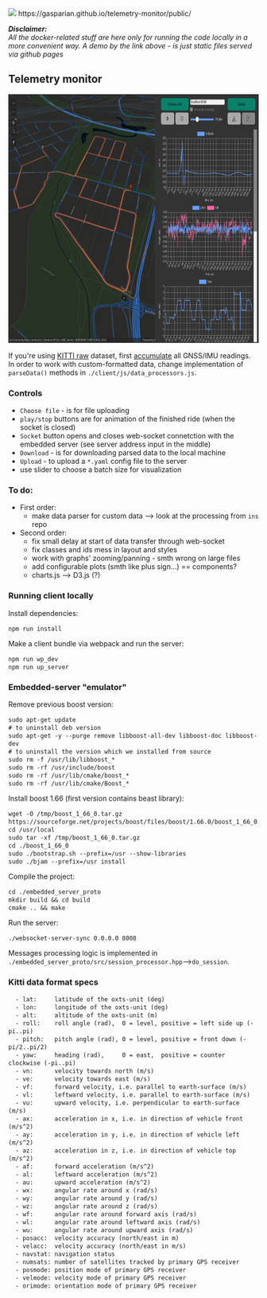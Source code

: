 <img src="https://travis-ci.com/gasparian/telemetry_monitor.svg?branch=master"/>  
https://gasparian.github.io/telemetry-monitor/public/  

***Disclaimer:***  
*All the docker-related stuff are here only for running the code locally in a more convenient way. A demo by the link above - is just static files served via github pages*  

## Telemetry monitor  

<p align="center"> <img src="https://github.com/gasparian/telemetry-monitor/blob/master/public/img/demo-pic.png" height=500 /> </p>  

If you're using [KITTI raw](http://www.cvlibs.net/datasets/kitti/raw_data.php) dataset, first [accumulate](https://gist.github.com/gasparian/7cd1b82e78a2ebefe895242616e87411) all GNSS/IMU readings.  
In order to work with custom-formatted data, change implementation of `parseData()` methods in `./client/js/data_processors.js`.  

### Controls  
 - `Choose file` - is for file uploading  
 - `play/stop` buttons are for animation of the finished ride (when the socket is closed)  
 - `Socket` button opens and closes web-socket connetction with the embedded server (see server address input in the middle)  
 - `Download` - is for downloading parsed data to the local machine  
 - `Upload` - to upload a `*.yaml` config file to the server  
 - use slider to choose a batch size for visualization  

### To do:  
 - First order:  
     - make data parser for custom data --> look at the processing from `ins` repo  
 - Second order:  
     - fix small delay at start of data transfer through web-socket  
     - fix classes and ids mess in layout and styles  
     - work with graphs' zooming/panning - smth wrong on large files  
     - add configurable plots (smth like plus sign...) == components?  
     - charts.js --> D3.js (?)  

### Running client locally  
Install dependencies:  
```
npm run install
```  
Make a client bundle via webpack and run the server:  
```
npm run wp_dev  
npm run up_server  
```  

### Embedded-server "emulator"  

Remove previous boost version:  
```
sudo apt-get update
# to uninstall deb version
sudo apt-get -y --purge remove libboost-all-dev libboost-doc libboost-dev
# to uninstall the version which we installed from source
sudo rm -f /usr/lib/libboost_*
sudo rm -rf /usr/include/boost
sudo rm -rf /usr/lib/cmake/boost_*
sudo rm -rf /usr/lib/cmake/Boost_*
```  

Install boost 1.66 (first version contains beast library):  
```
wget -O /tmp/boost_1_66_0.tar.gz https://sourceforge.net/projects/boost/files/boost/1.66.0/boost_1_66_0.tar.gz
cd /usr/local
sudo tar -xf /tmp/boost_1_66_0.tar.gz
cd ./boost_1_66_0
sudo ./bootstrap.sh --prefix=/usr --show-libraries
sudo ./bjam --prefix=/usr install 
```  
Compile the project:  
```
cd ./embedded_server_proto
mkdir build && cd build
cmake .. && make
```  
Run the server:  
```
./websocket-server-sync 0.0.0.0 8008
```  
Messages processing logic is implemented in `./embedded_server_proto/src/session_processor.hpp`-->`do_session`.  

### Kitti data format specs  
```
  - lat:     latitude of the oxts-unit (deg)
  - lon:     longitude of the oxts-unit (deg)
  - alt:     altitude of the oxts-unit (m)
  - roll:    roll angle (rad),  0 = level, positive = left side up (-pi..pi)
  - pitch:   pitch angle (rad), 0 = level, positive = front down (-pi/2..pi/2)
  - yaw:     heading (rad),     0 = east,  positive = counter clockwise (-pi..pi)
  - vn:      velocity towards north (m/s)
  - ve:      velocity towards east (m/s)
  - vf:      forward velocity, i.e. parallel to earth-surface (m/s)
  - vl:      leftward velocity, i.e. parallel to earth-surface (m/s)
  - vu:      upward velocity, i.e. perpendicular to earth-surface (m/s)
  - ax:      acceleration in x, i.e. in direction of vehicle front (m/s^2)
  - ay:      acceleration in y, i.e. in direction of vehicle left (m/s^2)
  - az:      acceleration in z, i.e. in direction of vehicle top (m/s^2)
  - af:      forward acceleration (m/s^2)
  - al:      leftward acceleration (m/s^2)
  - au:      upward acceleration (m/s^2)
  - wx:      angular rate around x (rad/s)
  - wy:      angular rate around y (rad/s)
  - wz:      angular rate around z (rad/s)
  - wf:      angular rate around forward axis (rad/s)
  - wl:      angular rate around leftward axis (rad/s)
  - wu:      angular rate around upward axis (rad/s)
  - posacc:  velocity accuracy (north/east in m)
  - velacc:  velocity accuracy (north/east in m/s)
  - navstat: navigation status
  - numsats: number of satellites tracked by primary GPS receiver
  - posmode: position mode of primary GPS receiver
  - velmode: velocity mode of primary GPS receiver
  - orimode: orientation mode of primary GPS receiver
```  
